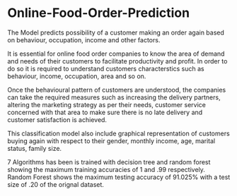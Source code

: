 # Online-Food-Order-Prediction
The Model predicts possibility of a customer making an order again based on behaviour, occupation, income and other factors.

It is essential for online food order companies to know the area of demand and needs of their customers to facilitate productivity and profit.
In order to do so it is required to understand customers characterstics such as behaviour, income, occupation, area and so on.

Once the behavioural pattern of customers are understood, the companies can take the required measures such as increasing the delivery partners, altering the marketing strategy as per their needs, customer service concerned with that area to make sure there is no late delivery and customer satisfaction is achieved.

This classification model also include graphical representation of customers buying again with respect to their gender, monthly income, age, marital status, family size.

7 Algorithms has been is trained with decision tree and random forest showing the maximum training accuracies of 1 and .99 respectively.
Random Forest shows the maximum testing accuracy of 91.025% with a test size of .20 of the orignal dataset.
